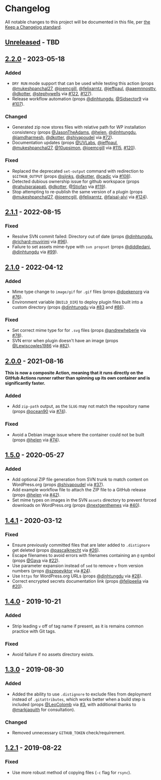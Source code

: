 # Changelog

All notable changes to this project will be documented in this file, per [the Keep a Changelog standard](http://keepachangelog.com/).

## [Unreleased] - TBD

## [2.2.0] - 2023-05-18
### Added
- `DRY RUN` mode support that can be used while testing this action (props [@mukeshpanchal27](https://github.com/mukeshpanchal27), [@joemcgill](https://github.com/joemcgill), [@felixarntz](https://github.com/felixarntz), [@jeffpaul](https://github.com/jeffpaul), [@aaemnnosttv](https://github.com/aaemnnosttv), [@dkotter](https://github.com/dkotter), [@stephywells](https://github.com/stephywells) via [#122](https://github.com/10up/action-wordpress-plugin-deploy/pull/122), [#127](https://github.com/10up/action-wordpress-plugin-deploy/pull/127)).
- Release workflow automation (props [@dinhtungdu](https://github.com/dinhtungdu), [@Sidsector9](https://github.com/Sidsector9) via [#107](https://github.com/10up/action-wordpress-plugin-deploy/pull/107)).

### Changed
- Generated zip now stores files with relative path for WP installation consistency (props [@JasonTheAdams](https://github.com/JasonTheAdams), [@helen](https://github.com/helen), [@dinhtungdu](https://github.com/dinhtungdu), [@iamdharmesh](https://github.com/iamdharmesh), [@dkotter](https://github.com/dkotter), [@shivapoudel](https://github.com/shivapoudel) via [#72](https://github.com/10up/action-wordpress-plugin-deploy/pull/72)).
- Documentation updates (props [@UVLabs](https://github.com/UVLabs), [@jeffpaul](https://github.com/jeffpaul), [@mukeshpanchal27](https://github.com/mukeshpanchal27), [@10upsimon](https://github.com/10upsimon), [@joemcgill](https://github.com/joemcgill) via [#115](https://github.com/10up/action-wordpress-plugin-deploy/pull/115), [#120](https://github.com/10up/action-wordpress-plugin-deploy/pull/120)).

### Fixed
- Replaced the deprecated `set-output` command with redirection to `$GITHUB_OUTPUT` (props [@sjinks](https://github.com/sjinks), [@dkotter](https://github.com/dkotter), [@cadic](https://github.com/cadic) via [#108](https://github.com/10up/action-wordpress-plugin-deploy/pull/108)).
- Detected dubious ownership issue for github workspace (props [@rahulsprajapati](https://github.com/rahulsprajapati), [@dkotter](https://github.com/dkotter), [@Stiofan](https://github.com/Stiofan) via [#119](https://github.com/10up/action-wordpress-plugin-deploy/pull/119)).
- Stop attempting to re-publish the same version of a plugin (props [@mukeshpanchal27](https://github.com/mukeshpanchal27), [@joemcgill](https://github.com/joemcgill), [@felixarntz](https://github.com/felixarntz), [@faisal-alvi](https://github.com/faisal-alvi) via [#124](https://github.com/10up/action-wordpress-plugin-deploy/pull/124)).

## [2.1.1] - 2022-08-15
### Fixed
- Resolve SVN commit failed: Directory out of date (props [@dinhtungdu](https://github.com/dinhtungdu), [@richard-muvirimi](https://github.com/richard-muvirimi) via [#96](https://github.com/10up/action-wordpress-plugin-deploy/pull/96)).
- Failure to set assets mime-type with `svn propset` (props [@diddledani](https://github.com/diddledani), [@dinhtungdu](https://github.com/dinhtungdu) via [#99](https://github.com/10up/action-wordpress-plugin-deploy/pull/99)).

## [2.1.0] - 2022-04-12
### Added
- Mime type change to `image/gif` for `.gif` files (props [@doekenorg](https://github.com/doekenorg) via [#76](https://github.com/10up/action-wordpress-plugin-deploy/pull/76)).
- Environment variable (`BUILD_DIR`) to deploy plugin files built into a custom directory (props [@dinhtungdu](https://github.com/dinhtungdu) via [#83](https://github.com/10up/action-wordpress-plugin-deploy/pull/83) and [#86](https://github.com/10up/action-wordpress-plugin-deploy/pull/86)).

### Fixed
- Set correct mime type for for `.svg` files (props [@andrewheberle](https://github.com/andrewheberle) via [#78](https://github.com/10up/action-wordpress-plugin-deploy/pull/78)).
- SVN error when plugin doesn't have an image (props [@Lewiscowles1986](https://github.com/Lewiscowles1986) via [#82](https://github.com/10up/action-wordpress-plugin-deploy/pull/82)).

## [2.0.0] - 2021-08-16
**This is now a composite Action, meaning that it runs directly on the GitHub Actions runner rather than spinning up its own container and is significantly faster.**

### Added
- Add `zip-path` output, as the `SLUG` may not match the repository name (props [@ocean90](https://github.com/ocean90) via [#74](https://github.com/10up/action-wordpress-plugin-deploy/pull/74)).

### Fixed
- Avoid a Debian image issue where the container could not be built (props [@helen](https://github.com/helen) via [#74](https://github.com/10up/action-wordpress-plugin-deploy/pull/74)).

## [1.5.0] - 2020-05-27
### Added
- Add optional ZIP file generation from SVN trunk to match content on WordPress.org (props [@shivapoudel](https://github.com/shivapoudel) via [#37](https://github.com/10up/action-wordpress-plugin-deploy/pull/37)).
- Add example workflow file to attach the ZIP file to a GitHub release (props [@helen](https://github.com/helen) via [#42](https://github.com/10up/action-wordpress-plugin-deploy/pull/42)).
- Set mime types on images in the SVN `assets` directory to prevent forced downloads on WordPress.org (props [@nextgenthemes](https://github.com/nextgenthemes) via [#40](https://github.com/10up/action-wordpress-plugin-deploy/pull/40)).

## [1.4.1] - 2020-03-12
### Fixed
- Ensure previously committed files that are later added to `.distignore` get deleted (props [@pascalknecht](https://github.com/pascalknecht) via [#26](https://github.com/10up/action-wordpress-plugin-deploy/pull/26)).
- Escape filenames to avoid errors with filenames containing an `@` symbol (props [@Gaya](https://github.com/Gaya) via [#22](https://github.com/10up/action-wordpress-plugin-deploy/pull/22)).
- Use parameter expansion instead of `sed` to remove `v` from version numbers (props [@szepeviktor](https://github.com/szepeviktor) via [#24](https://github.com/10up/action-wordpress-plugin-deploy/pull/24)).
- Use `https` for WordPress.org URLs (props [@dinhtungdu](https://github.com/dinhtungdu) via [#28](https://github.com/10up/action-wordpress-plugin-deploy/pull/28)).
- Correct encrypted secrets documentation link (props [@felipeelia](https://github.com/felipeelia) via [#20](https://github.com/10up/action-wordpress-plugin-deploy/pull/20)).

## [1.4.0] - 2019-10-21
### Added
- Strip leading `v` off of tag name if present, as it is remains common practice with Git tags.

### Fixed
- Avoid failure if no assets directory exists.

## [1.3.0] - 2019-08-30
### Added
- Added the ability to use `.distignore` to exclude files from deployment instead of `.gitattributes`, which works better when a build step is included (props [@LeoColomb](https://github.com/LeoColomb) via [#3](https://github.com/10up/action-wordpress-plugin-deploy/pull/3), with additional thanks to [@markjaquith](https://github.com/markjaquith) for consultation).

### Changed
- Removed unnecessary `GITHUB_TOKEN` check/requirement.

## [1.2.1] - 2019-08-22
### Fixed
- Use more robust method of copying files (`-c` flag for `rsync`).

[Unreleased]: https://github.com/10up/action-wordpress-plugin-deploy/compare/stable...develop
[2.2.0]: https://github.com/10up/action-wordpress-plugin-deploy/compare/2.1.1...2.2.0
[2.1.1]: https://github.com/10up/action-wordpress-plugin-deploy/compare/2.1.0...2.1.1
[2.1.0]: https://github.com/10up/action-wordpress-plugin-deploy/compare/2.0.0...2.1.0
[2.0.0]: https://github.com/10up/action-wordpress-plugin-deploy/compare/1.5.0...2.0.0
[1.5.0]: https://github.com/10up/action-wordpress-plugin-deploy/compare/1.4.1...1.5.0
[1.4.1]: https://github.com/10up/action-wordpress-plugin-deploy/compare/1.4.0...1.4.1
[1.4.0]: https://github.com/10up/action-wordpress-plugin-deploy/compare/1.3.0...1.4.0
[1.3.0]: https://github.com/10up/action-wordpress-plugin-deploy/compare/1.2.1...1.3.0
[1.2.1]: https://github.com/10up/action-wordpress-plugin-deploy/compare/03e175e...d2b6608

